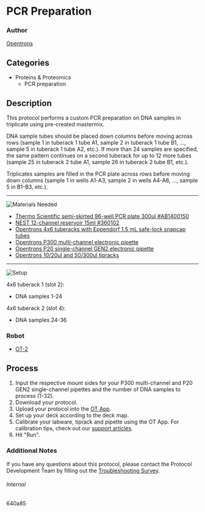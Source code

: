 # PCR Preparation

### Author
[Opentrons](https://opentrons.com/)

## Categories
* Proteins & Proteomics
	* PCR preparation

## Description
This protocol performs a custom PCR preparation on DNA samples in triplicate using pre-created mastermix.

DNA sample tubes should be placed down columns before moving across rows (sample 1 in tuberack 1 tube A1, sample 2 in tuberack 1 tube B1, ..., sample 5 in tuberack 1 tube A2, etc.). If more than 24 samples are specified, the same pattern continues on a second tuberack for up to 12 more tubes (sample 25 in tuberack 2 tube A1, sample 26 in tuberack 2 tube B1, etc.).

Triplicates samples are filled in the PCR plate across rows before moving down columns (sample 1 in wells A1-A3, sample 2 in wells A4-A6, ..., sample 5 in B1-B3, etc.).

---
![Materials Needed](https://s3.amazonaws.com/opentrons-protocol-library-website/custom-README-images/001-General+Headings/materials.png)

* [Thermo Scientific semi-skirted 96-well PCR plate 300ul #AB1400150](https://www.fishersci.com/shop/products/thermo-scientific-96-well-semi-skirted-plates-flat-deck-11/ab1400150?searchHijack=true&searchTerm=AB1400150&searchType=RAPID&matchedCatNo=AB1400150)
* [NEST 12-channel reservoir 15ml #360102](https://labware.opentrons.com/nest_12_reservoir_15ml?category=reservoir)
* [Opentrons 4x6 tuberacks with Eppendorf 1.5 mL safe-lock snapcap tubes](https://labware.opentrons.com/opentrons_24_tuberack_eppendorf_1.5ml_safelock_snapcap?category=tubeRack)
* [Opentrons P300 multi-channel electronic pipette](https://shop.opentrons.com/collections/ot-2-pipettes/products/8-channel-electronic-pipette?variant=5984202489885)
* [Opentrons P20 single-channel GEN2 electronic pipette](https://shop.opentrons.com/collections/ot-2-pipettes/products/single-channel-electronic-pipette)
* [Opentrons 10/20ul and 50/300ul tipracks](https://shop.opentrons.com/collections/opentrons-tips)

---
![Setup](https://s3.amazonaws.com/opentrons-protocol-library-website/custom-README-images/001-General+Headings/Setup.png)

4x6 tuberack 1 (slot 2):
* DNA samples 1-24

4x6 tuberack 2 (slot 4):
* DNA samples 24-36

### Robot
* [OT-2](https://opentrons.com/ot-2)

## Process
1. Input the respective mount sides for your P300 multi-channel and P20 GEN2 single-channel pipettes and the number of DNA samples to process (1-32).
2. Download your protocol.
3. Upload your protocol into the [OT App](https://opentrons.com/ot-app).
4. Set up your deck according to the deck map.
5. Calibrate your labware, tiprack and pipette using the OT App. For calibration tips, check out our [support articles](https://support.opentrons.com/en/collections/1559720-guide-for-getting-started-with-the-ot-2).
6. Hit "Run".

### Additional Notes
If you have any questions about this protocol, please contact the Protocol Development Team by filling out the [Troubleshooting Survey](https://protocol-troubleshooting.paperform.co/).

###### Internal
640a85
